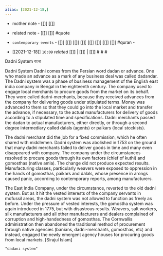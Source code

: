 ```yaml
---
alias: [2021-12-18,]
---
```

- mother note - [[]] [[]]
- related note - [[]] [[]] #quote 
- `contemporary events` - [[]] [[]] [[]] [[]] [[]] [[]] [[]] [[]] #quran -

- [[2021-12-18]]  `16:09` _related_ [[]] | [[]] | [[]] # # #


Dadni System
বাংলা

Dadni System Dadni comes from the Persian word dadan or advance. One who made an advance as a mark of any business deal was called dadandar. The Dadni system was a phase of business management of the English east india company in Bengal in the eighteenth century. The company used to engage local merchants to procure goods from the market on its behalf. They were called dadni-merchants, because they received advances from the company for delivering goods under stipulated terms. Money was advanced to them so that they could go into the local market and transfer the advance, if necessary, to the actual manufacturers for delivery of goods according to a stipulated time and specifications. Dadni merchants passed the dadan to actual manufacturers, either directly, or through a second degree intermediary called dalals (agents) or paikars (local stockists).

The dadni merchant did the job for a fixed commission, which he often shared with middlemen. Dadni system was abolished in 1753 on the ground that many dadni merchants failed to deliver goods in time and many even disappeared with company. The company under the circumstances resolved to procure goods through its own factors (chief of kuthi) and gomosthas (native amla). The change did not produce expected results. Manufacturing classes, particularly weavers were exposed to oppression in the hands of gomosthas, paikars and dalals, whose presence in arongs caused panic, according to contemporary reports, among manufacturers.

The East India Company, under the circumstance, reverted to the old dadni system. But as it hit the vested interests of the company servants in mofussil areas, the dadni system was not allowed to function as freely as before. Under the pressure of vested interests, the gomostha system was again introduced in 1775, but with disastrous results. Weavers, salt workers, silk manufacturers and all other manufacturers and dealers complained of corruption and high-handedness of gomosthas. The Cornwallis administration then abandoned the traditional method of procurement through native agencies (banians, dadni-merchants, gomosthas, etc) and instead, engaged the newly emergent agency houses for procuring goods from local markets. [Sirajul Islam] 

```query
"dadani system"
```